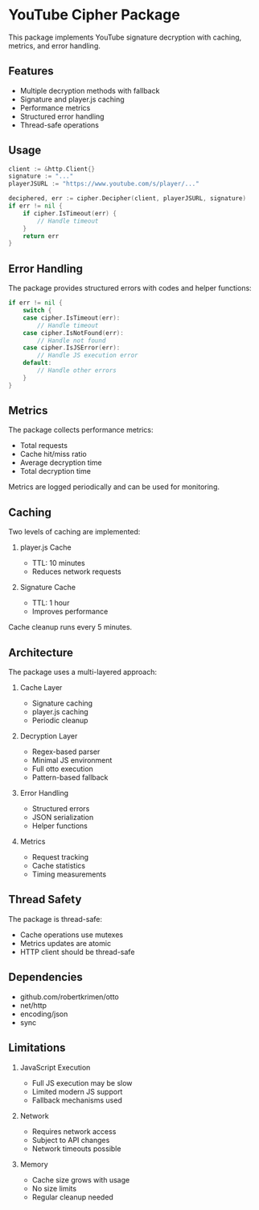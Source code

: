 # YouTube Cipher Package

This package implements YouTube signature decryption with caching, metrics, and error handling.

## Features

- Multiple decryption methods with fallback
- Signature and player.js caching
- Performance metrics
- Structured error handling
- Thread-safe operations

## Usage

```go
client := &http.Client{}
signature := "..."
playerJSURL := "https://www.youtube.com/s/player/..."

deciphered, err := cipher.Decipher(client, playerJSURL, signature)
if err != nil {
    if cipher.IsTimeout(err) {
        // Handle timeout
    }
    return err
}
```

## Error Handling

The package provides structured errors with codes and helper functions:

```go
if err != nil {
    switch {
    case cipher.IsTimeout(err):
        // Handle timeout
    case cipher.IsNotFound(err):
        // Handle not found
    case cipher.IsJSError(err):
        // Handle JS execution error
    default:
        // Handle other errors
    }
}
```

## Metrics

The package collects performance metrics:

- Total requests
- Cache hit/miss ratio
- Average decryption time
- Total decryption time

Metrics are logged periodically and can be used for monitoring.

## Caching

Two levels of caching are implemented:

1. player.js Cache
   - TTL: 10 minutes
   - Reduces network requests

2. Signature Cache
   - TTL: 1 hour
   - Improves performance

Cache cleanup runs every 5 minutes.

## Architecture

The package uses a multi-layered approach:

1. Cache Layer
   - Signature caching
   - player.js caching
   - Periodic cleanup

2. Decryption Layer
   - Regex-based parser
   - Minimal JS environment
   - Full otto execution
   - Pattern-based fallback

3. Error Handling
   - Structured errors
   - JSON serialization
   - Helper functions

4. Metrics
   - Request tracking
   - Cache statistics
   - Timing measurements

## Thread Safety

The package is thread-safe:
- Cache operations use mutexes
- Metrics updates are atomic
- HTTP client should be thread-safe

## Dependencies

- github.com/robertkrimen/otto
- net/http
- encoding/json
- sync

## Limitations

1. JavaScript Execution
   - Full JS execution may be slow
   - Limited modern JS support
   - Fallback mechanisms used

2. Network
   - Requires network access
   - Subject to API changes
   - Network timeouts possible

3. Memory
   - Cache size grows with usage
   - No size limits
   - Regular cleanup needed




